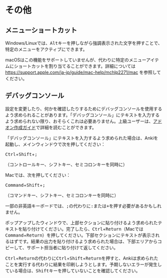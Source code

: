 # その他

<!-- toc -->

## メニューショートカット

Windows/Linuxでは、<kbd>Alt</kbd>キーを押しながら強調表示された文字を押すことで、特定のメニューをアクティブにできます。

macOSはこの機能をサポートしていませんが、代わりに特定のメニューアイテムにショートカットを割り当てることができます。詳細については
<https://support.apple.com/ja-jp/guide/mac-help/mchlp2271/mac>
を参照してください。

## デバッグコンソール

設定を変更したり、何かを確認したりするためにデバッグコンソールを使用するよう求められることがあります。「デバッグコンソール」にテキストを入力するよう求められない限り、おそらくこれは必要ありません。上級ユーザーは、[アドオン作成ガイド](https://addon-docs.ankiweb.net/debugging.html#debug-console)で詳細を読むことができます。

「デバッグコンソール」にテキストを入力するよう求められた場合は、Ankiを起動し、メインウィンドウで次を押してください：

<kbd>Ctrl</kbd>+<kbd>Shift</kbd>+<kbd>;</kbd>

（コントロールキー、シフトキー、セミコロンキーを同時に）

Macでは、次を押してください：

<kbd>Command</kbd>+<kbd>Shift</kbd>+<kbd>;</kbd>

（コマンドキー、シフトキー、セミコロンキーを同時に）

一部の非英語キーボードでは、<kbd>;</kbd>の代わりに<kbd>:</kbd>または<kbd>+</kbd>を押す必要があるかもしれません。

ポップアップしたウィンドウで、上部セクションに貼り付けるよう求められたテキストを貼り付けてください。完了したら、<kbd>Ctrl</kbd>+<kbd>Return</kbd>（Macでは<kbd>Command</kbd>+<kbd>Return</kbd>）を押してください。下部セクションにテキストが表示されるはずです。結果の出力を貼り付けるよう求められた場合は、下部エリアからコピーして、サポート担当者に貼り付けて返してください。

<kbd>Ctrl</kbd>+<kbd>Return</kbd>の代わりに<kbd>Ctrl</kbd>+<kbd>Shift</kbd>+<kbd>Return</kbd>を押すと、Ankiは求められたことを実行する代わりに結果を印刷しようとします。予期しないエラーが発生している場合は、<kbd>Shift</kbd>キーを押していないことを確認してください。